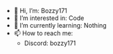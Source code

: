 - 👋 Hi, I’m: Bozzy171
- 👀 I’m interested in: Code
- 🌱 I’m currently learning: Nothing
- 📫 How to reach me:
  - Discord: bozzy171
